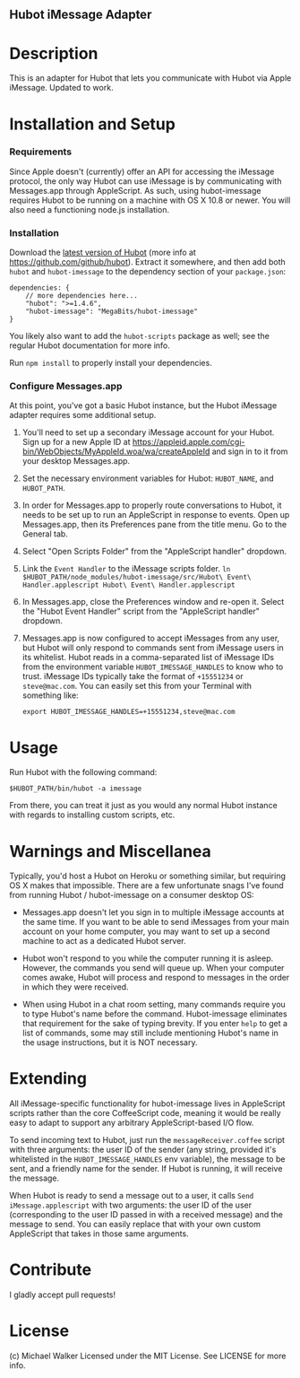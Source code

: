 Hubot iMessage Adapter
----------------------

Description
===========
This is an adapter for Hubot that lets you communicate with Hubot via Apple iMessage. Updated to work.



Installation and Setup
======================

### Requirements
Since Apple doesn't (currently) offer an API for accessing the iMessage protocol,
the only way Hubot can use iMessage is by communicating with Messages.app
through AppleScript. As such, using hubot-imessage requires Hubot to be running
on a machine with OS X 10.8 or newer. You will also need a functioning node.js
installation.

### Installation

Download the [latest version of Hubot](https://github.com/github/hubot/archive/master.zip)
(more info at https://github.com/github/hubot). Extract it somewhere, and then
add both `hubot` and `hubot-imessage` to the dependency section of your `package.json`:

    dependencies: {
        // more dependencies here...
        "hubot": ">=1.4.6",
        "hubot-imessage": "MegaBits/hubot-imessage"
    }

You likely also want to add the `hubot-scripts` package as well; see the regular
Hubot documentation for more info.

Run `npm install` to properly install your dependencies.


### Configure Messages.app
At this point, you've got a basic Hubot instance, but the Hubot iMessage adapter
requires some additional setup.

1. You'll need to set up a secondary iMessage account for your Hubot. Sign up for a
new Apple ID at https://appleid.apple.com/cgi-bin/WebObjects/MyAppleId.woa/wa/createAppleId
and sign in to it from your desktop Messages.app.

2. Set the necessary environment variables for Hubot: `HUBOT_NAME`, and `HUBOT_PATH`.

3. In order for Messages.app to properly route conversations to Hubot, it needs to
be set up to run an AppleScript in response to events. Open up Messages.app,
then its Preferences pane from the title menu. Go to the General tab.

4. Select "Open Scripts Folder" from the "AppleScript handler" dropdown.

5. Link the `Event Handler` to the
iMessage scripts folder. `ln $HUBOT_PATH/node_modules/hubot-imessage/src/Hubot\ Event\ Handler.applescript Hubot\ Event\ Handler.applescript`

6. In Messages.app, close the Preferences window and re-open it. Select the
"Hubot Event Handler" script from the "AppleScript handler" dropdown.

7. Messages.app is now configured to accept iMessages from any user, but Hubot
will only respond to commands sent from iMessage users in its whitelist.
Hubot reads in a comma-separated list of iMessage IDs from the environment
variable `HUBOT_IMESSAGE_HANDLES` to know who to trust. iMessage IDs typically
take the format of `+15551234` or `steve@mac.com`.
You can easily set this from your Terminal with something like:

    `export HUBOT_IMESSAGE_HANDLES=+15551234,steve@mac.com`


Usage
=====
Run Hubot with the following command:

    $HUBOT_PATH/bin/hubot -a imessage

From there, you can treat it just as you would any normal Hubot instance with
regards to installing custom scripts, etc.


Warnings and Miscellanea
========================
Typically, you'd host a Hubot on Heroku or something similar, but requiring OS X
makes that impossible. There are a few unfortunate snags I've found from running
Hubot / hubot-imessage on a consumer desktop OS:

* Messages.app doesn't let you sign in to multiple iMessage accounts at the same
time. If you want to be able to send iMessages from your main account on your home
computer, you may want to set up a second machine to act as a dedicated Hubot
server.

* Hubot won't respond to you while the computer running it is asleep. However,
the commands you send will queue up. When your computer comes awake, Hubot will
process and respond to messages in the order in which they were received.

* When using Hubot in a chat room setting, many commands require you to type
Hubot's name before the command. Hubot-imessage eliminates that requirement
for the sake of typing brevity. If you enter `help` to get a list of commands,
some may still include mentioning Hubot's name in the usage instructions, but it
is NOT necessary.


Extending
=========
All iMessage-specific functionality for hubot-imessage lives in AppleScript
scripts rather than the core CoffeeScript code, meaning it would be really easy
to adapt to support any arbitrary AppleScript-based I/O flow.

To send incoming text to Hubot, just run the `messageReceiver.coffee` script
with three arguments: the user ID of the sender (any string, provided it's
whitelisted in the `HUBOT_IMESSAGE_HANDLES` env variable), the message to
be sent, and a friendly name for the sender. If Hubot is running, it will
receive the message.

When Hubot is ready to send a message out to a user, it calls
`Send iMessage.applescript` with two arguments: the user ID of the user
(corresponding to the user ID passed in with a received message) and the message
to send. You can easily replace that with your own custom AppleScript that takes
in those same arguments.


Contribute
==========
I gladly accept pull requests!


License
=======
(c) Michael Walker
Licensed under the MIT License. See LICENSE for more info.
